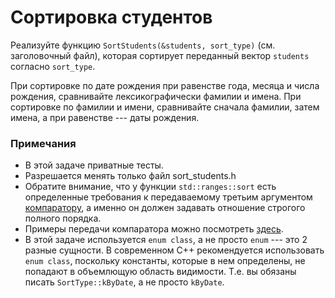 # Сортировка студентов

Реализуйте функцию `SortStudents(&students, sort_type)` (см. заголовочный файл), которая сортирует переданный вектор `students`
согласно `sort_type`.

При сортировке по дате рождения при равенстве года, месяца и числа рождения, сравнивайте лексикографически фамилии и имена.
При сортировке по фамилии и имени, сравнивайте сначала фамилии, затем имена, а при равенстве --- даты рождения.

### Примечания
* В этой задаче приватные тесты.
* Разрешается менять только файл sort_students.h
* Обратите внимание, что у функции `std::ranges::sort` есть определенные требования к передаваемому третьим аргументом
[компаратору](https://en.cppreference.com/w/cpp/named_req/Compare), а именно он должен задавать отношение строгого полного порядка.
* Примеры передачи компаратора можно посмотреть [здесь](https://en.cppreference.com/w/cpp/algorithm/ranges/sort).
* В этой задаче используется `enum class`, а не просто `enum` --- это 2 разные сущности.
В современном С++ рекомендуется использовать `enum class`, поскольку константы, которые в нем определены,
не попадают в объемлющую область видимости. Т.е. вы обязаны писать `SortType::kByDate`, а не просто `kByDate`.
